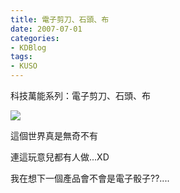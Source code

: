 ```yaml
---
title: 電子剪刀、石頭、布
date: 2007-07-01
categories:
- KDBlog
tags:
- KUSO
---
```

科技萬能系列：電子剪刀、石頭、布



![]({{urls.media}}/KDBlog/2007/07/01/rps2.jpg)

這個世界真是無奇不有

連這玩意兒都有人做...XD

我在想下一個產品會不會是電子骰子??....


